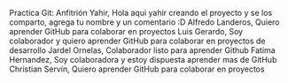 Practica Git:
Anfitrión Yahir, Hola aqui yahir creando el proyecto y se los comparto, agrega tu nombre y un comentario :D
Alfredo Landeros, Quiero aprender GitHub para colaborar en proyectos
Luis Gerardo, Soy colaborador y quiero aprender GitHub para colaborar en proyectos de desarrollo
Jardel Ornelas, Colaborador listo para aprender Github
Fatima Hernandez, Soy colaboradora y estoy dispuesta aprender mas de GitHub
Christian Servín, Quiero aprender GitHub para colaborar en proyectos
